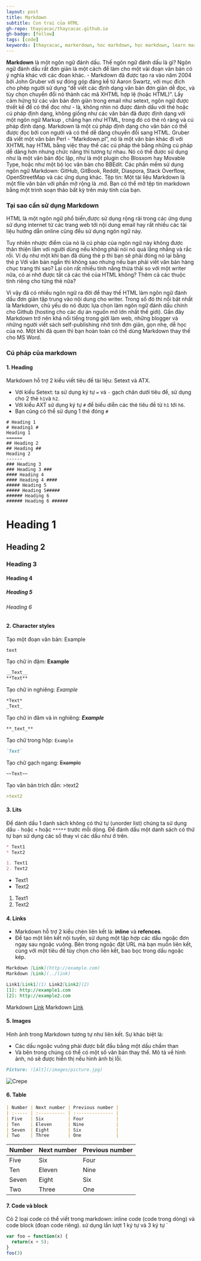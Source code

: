 ```yaml
---
layout: post
title: Markdown
subtitle: Con trai của HTML
gh-repo: thaycacac/thaycacac.github.io
gh-badge: [follow]
tags: [code]
keywords: [thaycacac, markerdown, hoc markdown, học markdown, learn markdown, markdown la gi, markerdown là gì, markedown la gi]
---
```


**Markdown** là một ngôn ngữ đánh dấu. Thế ngôn ngữ đánh dấu là gì? Ngôn ngữ đánh dấu rất đơn giản là một cách để làm cho một vài đoạn văn bản có ý nghĩa khác với các đoạn khác. - Markdown đã được tạo ra vào năm 2004 bởi John Gruber với sự đóng góp đáng kể từ Aaron Swartz, với mục đích cho phép người sử dụng “dễ viết các định dạng văn bản đơn giản dễ đọc, và tùy chọn chuyển đổi nó thành các mã XHTML hợp lệ (hoặc HTML)”.
Lấy cảm hứng từ các văn bản đơn giản trong email như setext, ngôn ngữ được thiết kế để có thể đọc như - là, không nhìn nó được đánh dấu với thẻ hoặc cú pháp định dạng, không giống như các văn bản đã được định dạng với một ngôn ngữ Markup , chẳng hạn như HTML, trong đó có thẻ rõ ràng và cú pháp định dạng. Markdown là một cú pháp định dạng cho văn bản có thể được đọc bởi con người và có thể dễ dàng chuyển đổi sang HTML.
Gruber đã viết một văn bản Perl - “Markdown.pl”, nó là một văn bản khác đi với XHTML hay HTML bằng việc thay thế các cú pháp thẻ bằng những cú pháp dễ dàng hơn nhưng chức năng thì tương tự nhau. Nó có thể được sử dụng như là một văn bản độc lập, như là một plugin cho Blosxom hay Movable Type, hoặc như một bộ lọc văn bản cho BBEdit.
Các phần mềm sử dụng ngôn ngữ Markdown: GitHub, GitBook, Reddit, Diaspora, Stack Overflow, OpenStreetMap và các ứng dụng khác.
Tệp tin: Một tài liệu Markdown là một file văn bản với phần mở rộng là .md. Bạn có thể mở tệp tin markdown bằng một trình soạn thảo bất kỳ trên máy tính của bạn.

### Tại sao cần sử dụng Markdown
HTML là một ngôn ngữ phổ biến,được sử dụng rộng rãi trong các ứng  dụng sử dụng internet từ các trang web tới nội dung email hay rất nhiều các tài liệu hướng dẫn online cũng đều sử dụng ngôn ngữ này. 

Tuy nhiên nhược điểm của nó là cú pháp của ngôn ngữ này không được thân thiện lắm với người dùng nếu không phải nói nó quá lằng nhằng và rắc rồi. Ví dụ như một khi bạn đã dùng thẻ p thì bạn sẽ phải đóng nó lại bằng thẻ p Với văn bản ngắn thì không sao nhưng nếu bạn phải viết văn bản hàng chục trang thì sao? Lại còn rất nhiều tính năng thừa thãi so với một writer nữa, có ai nhớ được tất cả các thẻ của HTML không? Thêm cả các thuộc tính riêng cho từng thẻ nữa?

Vì vậy đã có nhiều ngôn ngữ ra đời để thay thế HTML làm ngôn ngữ đánh dấu đơn giản tập trung vào nội dung cho writer. Trong số đó thì nổi bật nhất là Markdown, chủ yếu do nó được lựa chọn làm ngôn ngữ đánh dấu chính cho Github (hosting cho các dự án nguồn mở lớn nhất thế giới). Gần đây
Markdown trở nên khá nổi tiếng trong giới làm web, những blogger và những người viết sách self-publishing nhờ tính đơn giản, gọn nhẹ, dễ học của nó.
Một khi đã quen thì bạn hoàn toàn có thể dùng Markdown thay thế cho MS Word.

### Cú pháp của markdown
#### 1. Heading
Markdown hỗ trợ 2 kiểu viết tiêu đề tài liệu: Setext và ATX.
- Với kiểu Setext: ta sử dụng ký tự ```=``` và ```-``` gạch chân dưới tiêu đề, sử dụng
cho 2 thẻ ```h1```và ```h2```.
- Với kiểu AXT sử dụng ký tự ```#``` để biểu diễn các thẻ tiêu đề từ ```h1``` tới ```h6```.
- Bạn cũng có thể sử dụng 1 thẻ đóng ```#```

```
# Heading 1
# Heading1 #
Heading 1
======
## Heading 2
## Heading ##
Heading 2
------
### Heading 3
### Heading 3 ###
#### Heading 4
#### Heading 4 ####
##### Heading 5
##### Heading 5#####
###### Heading 6
###### Heading 6 ######
```

# Heading 1
## Heading 2
### Heading 3
#### Heading 4
##### Heading 5
###### Heading 6


#### 2. Character styles
Tạo một đoạn văn bản: Example
```markdown
text
```

Tạo chữ in đậm: **Example**
```markdown
__Text__
**Text**
```

Tạo chữ in nghiêng: *Example*
```markdown
*Text*
_Text_
```

Tạo chữ in đâm và in nghiêng: **_Example_**
```markdown
**_text_**
```

Tạo chữ trong hộp: `Example`
```markdown
`Text`
```

Tạo chữ gạch ngang: ~~Example~~
```markdown
~~Text~~
```

Tạo văn bản trích dẫn: >text2
```markdown
>text2
```


#### 3. Lits
Để dánh dấu 1 danh sách không có thứ tự (unorder list) chúng ta sử dụng
dấu `-` hoặc `+` hoặc `*****` trước mỗi dòng. Để đánh dấu một danh sách có
thứ tự bạn sử dụng các số thay vì các dấu như ở trên.
```markdown
* Text1
* Text2

1. Text1
2. Text2
```
* Text1
* Text2

1. Text1
2. Text2


#### 4. Links
* Markdown hỗ trợ 2 kiểu chèn liên kết là: **inline** và **refences**.
* Để tạo một liên kết nội tuyến, sử dụng một tập hợp các dấu ngoặc đơn ngay sau ngoặc vuông. Bên trong ngoặc đặt URL mà bạn muốn liên kết, cùng với một tiêu đề tùy chọn cho liên kết, bao bọc trong dấu ngoặc kép.

```markdown
Markdown [Link](http://example.com)
Markdown [Link](../link)

Link1[Link1](1) Link2[Link2](2)
[1]: http://example1.com
[2]: http://example2.com
```
Markdown [Link](http://example.com)
Markdown [Link](../link)


#### 5. Images
Hình ảnh trong Markdown tương tự như liên kết. Sự khác biệt là:
* Các dấu ngoặc vuông phải được bắt đầu bằng một dấu chấm than
* Và bên trong chúng có thể có một số văn bản thay thế. Mô tả về hình
ảnh, nó sẽ được hiển thị nếu hình ảnh bị lỗi.

```markdown
Picture: ![Alt](/images/picture.jpg)
```
![Crepe](https://scontent.fhan2-2.fna.fbcdn.net/v/t1.15752-9/43476108_597648467300041_9038630254909849600_n.jpg?_nc_cat=104&_nc_ht=scontent.fhan2-2.fna&oh=f8fbb5aa2032fac3c1b0ef3e44194012&oe=5CA85364)


#### 6. Table
````markdown
| Number | Next number | Previous number |
| :----- | :---------- | :-------------- |
| Five   | Six         | Four            |
| Ten    | Eleven      | Nine            |
| Seven  | Eight       | Six             |
| Two    | Three       | One             |
````

| Number | Next number | Previous number |
| :----- | :---------- | :-------------- |
| Five   | Six         | Four            |
| Ten    | Eleven      | Nine            |
| Seven  | Eight       | Six             |
| Two    | Three       | One             |


#### 7. Code và block
Có 2 loại code có thể viết trong markdown: inline code (code trong dòng) và
code block (đoạn code riêng). sử dụng lần lượt 1 ký tự và 3 ký tự ` 

```javascript
var foo = function(x) {
  return(x + 5);
}
foo(3)
```
